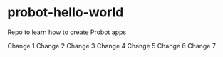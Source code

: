 # probot-hello-world
Repo to learn how to create Probot apps

Change 1
Change 2
Change 3
Change 4
Change 5
Change 6
Change 7
